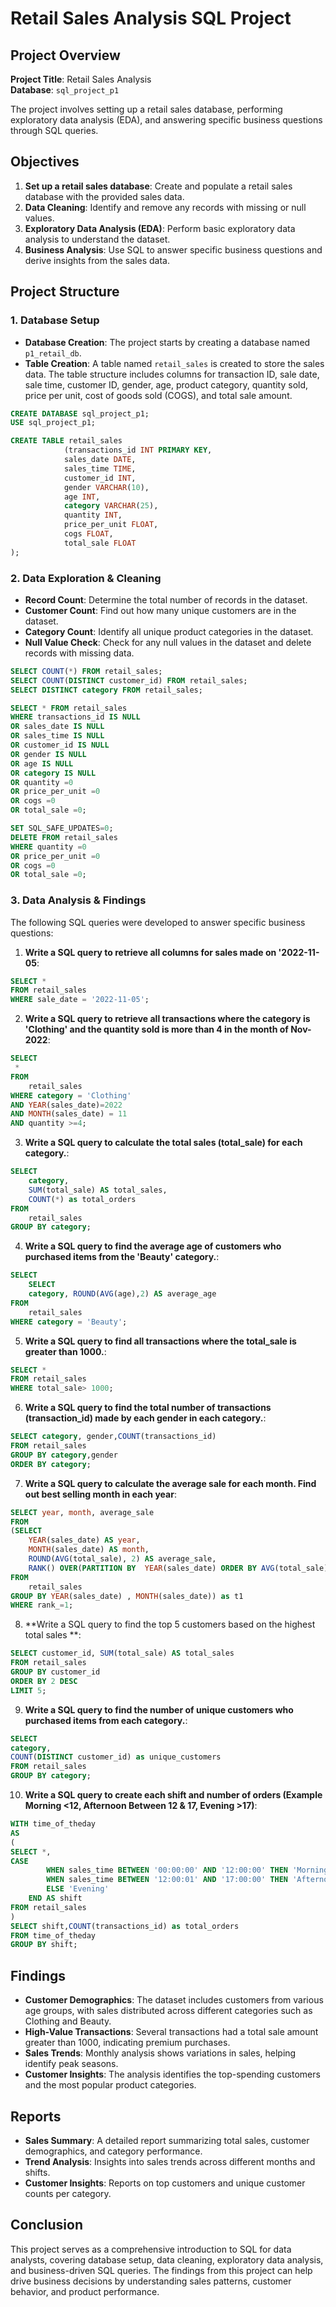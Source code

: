 # Retail Sales Analysis SQL Project

## Project Overview

**Project Title**: Retail Sales Analysis  
**Database**: `sql_project_p1`

The project involves setting up a retail sales database, performing exploratory data analysis (EDA), and answering specific business questions through SQL queries. 

## Objectives

1. **Set up a retail sales database**: Create and populate a retail sales database with the provided sales data.
2. **Data Cleaning**: Identify and remove any records with missing or null values.
3. **Exploratory Data Analysis (EDA)**: Perform basic exploratory data analysis to understand the dataset.
4. **Business Analysis**: Use SQL to answer specific business questions and derive insights from the sales data.

## Project Structure

### 1. Database Setup

- **Database Creation**: The project starts by creating a database named `p1_retail_db`.
- **Table Creation**: A table named `retail_sales` is created to store the sales data. The table structure includes columns for transaction ID, sale date, sale time, customer ID, gender, age, product category, quantity sold, price per unit, cost of goods sold (COGS), and total sale amount.

```sql
CREATE DATABASE sql_project_p1;
USE sql_project_p1;

CREATE TABLE retail_sales 
		    (transactions_id INT PRIMARY KEY,
			sales_date DATE,
			sales_time TIME,
			customer_id INT,
			gender VARCHAR(10),
			age INT,
			category VARCHAR(25),
			quantity INT,
			price_per_unit FLOAT,
			cogs FLOAT,
			total_sale FLOAT
);
```

### 2. Data Exploration & Cleaning

- **Record Count**: Determine the total number of records in the dataset.
- **Customer Count**: Find out how many unique customers are in the dataset.
- **Category Count**: Identify all unique product categories in the dataset.
- **Null Value Check**: Check for any null values in the dataset and delete records with missing data.

```sql
SELECT COUNT(*) FROM retail_sales;
SELECT COUNT(DISTINCT customer_id) FROM retail_sales;
SELECT DISTINCT category FROM retail_sales;

SELECT * FROM retail_sales
WHERE transactions_id IS NULL  
OR sales_date IS NULL  
OR sales_time IS NULL 
OR customer_id IS NULL
OR gender IS NULL
OR age IS NULL
OR category IS NULL
OR quantity =0
OR price_per_unit =0
OR cogs =0
OR total_sale =0; 

SET SQL_SAFE_UPDATES=0;
DELETE FROM retail_sales
WHERE quantity =0
OR price_per_unit =0
OR cogs =0
OR total_sale =0; 
```

### 3. Data Analysis & Findings

The following SQL queries were developed to answer specific business questions:

1. **Write a SQL query to retrieve all columns for sales made on '2022-11-05**:
```sql
SELECT *
FROM retail_sales
WHERE sale_date = '2022-11-05';
```

2. **Write a SQL query to retrieve all transactions where the category is 'Clothing' and the quantity sold is more than 4 in the month of Nov-2022**:
```sql
SELECT 
 *
FROM
    retail_sales
WHERE category = 'Clothing'
AND YEAR(sales_date)=2022
AND MONTH(sales_date) = 11
AND quantity >=4;
```

3. **Write a SQL query to calculate the total sales (total_sale) for each category.**:
```sql
SELECT 
    category, 
    SUM(total_sale) AS total_sales,
    COUNT(*) as total_orders
FROM
    retail_sales
GROUP BY category;
```

4. **Write a SQL query to find the average age of customers who purchased items from the 'Beauty' category.**:
```sql
SELECT
    SELECT 
    category, ROUND(AVG(age),2) AS average_age
FROM
    retail_sales
WHERE category = 'Beauty';
```

5. **Write a SQL query to find all transactions where the total_sale is greater than 1000.**:
```sql
SELECT * 
FROM retail_sales
WHERE total_sale> 1000;
```

6. **Write a SQL query to find the total number of transactions (transaction_id) made by each gender in each category.**:
```sql
SELECT category, gender,COUNT(transactions_id)
FROM retail_sales
GROUP BY category,gender
ORDER BY category;
```

7. **Write a SQL query to calculate the average sale for each month. Find out best selling month in each year**:
```sql
SELECT year, month, average_sale
FROM
(SELECT 
    YEAR(sales_date) AS year,
    MONTH(sales_date) AS month,
    ROUND(AVG(total_sale), 2) AS average_sale,
    RANK() OVER(PARTITION BY  YEAR(sales_date) ORDER BY AVG(total_sale) DESC) as rank_
FROM
    retail_sales
GROUP BY YEAR(sales_date) , MONTH(sales_date)) as t1
WHERE rank_=1;
```

8. **Write a SQL query to find the top 5 customers based on the highest total sales **:
```sql
SELECT customer_id, SUM(total_sale) AS total_sales
FROM retail_sales
GROUP BY customer_id
ORDER BY 2 DESC
LIMIT 5;
```

9. **Write a SQL query to find the number of unique customers who purchased items from each category.**:
```sql
SELECT 
category,
COUNT(DISTINCT customer_id) as unique_customers
FROM retail_sales
GROUP BY category;
```

10. **Write a SQL query to create each shift and number of orders (Example Morning <12, Afternoon Between 12 & 17, Evening >17)**:
```sql
WITH time_of_theday
AS
(
SELECT *,
CASE
        WHEN sales_time BETWEEN '00:00:00' AND '12:00:00' THEN 'Morning'
        WHEN sales_time BETWEEN '12:00:01' AND '17:00:00' THEN 'Afternoon'
        ELSE 'Evening'
    END AS shift
FROM retail_sales
)
SELECT shift,COUNT(transactions_id) as total_orders
FROM time_of_theday 
GROUP BY shift;	
```

## Findings

- **Customer Demographics**: The dataset includes customers from various age groups, with sales distributed across different categories such as Clothing and Beauty.
- **High-Value Transactions**: Several transactions had a total sale amount greater than 1000, indicating premium purchases.
- **Sales Trends**: Monthly analysis shows variations in sales, helping identify peak seasons.
- **Customer Insights**: The analysis identifies the top-spending customers and the most popular product categories.

## Reports

- **Sales Summary**: A detailed report summarizing total sales, customer demographics, and category performance.
- **Trend Analysis**: Insights into sales trends across different months and shifts.
- **Customer Insights**: Reports on top customers and unique customer counts per category.

## Conclusion

This project serves as a comprehensive introduction to SQL for data analysts, covering database setup, data cleaning, exploratory data analysis, and business-driven SQL queries. The findings from this project can help drive business decisions by understanding sales patterns, customer behavior, and product performance.

